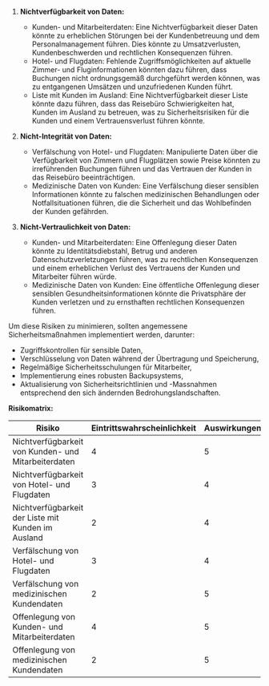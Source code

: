 1. **Nichtverfügbarkeit von Daten:**
    
    - Kunden- und Mitarbeiterdaten: Eine Nichtverfügbarkeit dieser Daten könnte zu erheblichen Störungen bei der Kundenbetreuung und dem Personalmanagement führen. Dies könnte zu Umsatzverlusten, Kundenbeschwerden und rechtlichen Konsequenzen führen.
    - Hotel- und Flugdaten: Fehlende Zugriffsmöglichkeiten auf aktuelle Zimmer- und Fluginformationen könnten dazu führen, dass Buchungen nicht ordnungsgemäß durchgeführt werden können, was zu entgangenen Umsätzen und unzufriedenen Kunden führt.
    - Liste mit Kunden im Ausland: Eine Nichtverfügbarkeit dieser Liste könnte dazu führen, dass das Reisebüro Schwierigkeiten hat, Kunden im Ausland zu betreuen, was zu Sicherheitsrisiken für die Kunden und einem Vertrauensverlust führen könnte.
2. **Nicht-Integrität von Daten:**
    
    - Verfälschung von Hotel- und Flugdaten: Manipulierte Daten über die Verfügbarkeit von Zimmern und Flugplätzen sowie Preise könnten zu irreführenden Buchungen führen und das Vertrauen der Kunden in das Reisebüro beeinträchtigen.
    - Medizinische Daten von Kunden: Eine Verfälschung dieser sensiblen Informationen könnte zu falschen medizinischen Behandlungen oder Notfallsituationen führen, die die Sicherheit und das Wohlbefinden der Kunden gefährden.
3. **Nicht-Vertraulichkeit von Daten:**
    
    - Kunden- und Mitarbeiterdaten: Eine Offenlegung dieser Daten könnte zu Identitätsdiebstahl, Betrug und anderen Datenschutzverletzungen führen, was zu rechtlichen Konsequenzen und einem erheblichen Verlust des Vertrauens der Kunden und Mitarbeiter führen würde.
    - Medizinische Daten von Kunden: Eine öffentliche Offenlegung dieser sensiblen Gesundheitsinformationen könnte die Privatsphäre der Kunden verletzen und zu ernsthaften rechtlichen Konsequenzen führen.

Um diese Risiken zu minimieren, sollten angemessene Sicherheitsmaßnahmen implementiert werden, darunter:

- Zugriffskontrollen für sensible Daten,
- Verschlüsselung von Daten während der Übertragung und Speicherung,
- Regelmäßige Sicherheitsschulungen für Mitarbeiter,
- Implementierung eines robusten Backupsystems,
- Aktualisierung von Sicherheitsrichtlinien und -Massnahmen entsprechend den sich ändernden Bedrohungslandschaften.

**Risikomatrix:**

| Risiko                                              | Eintrittswahrscheinlichkeit | Auswirkungen | Risikobewertung |
| --------------------------------------------------- | --------------------------- | ------------ | --------------- |
| Nichtverfügbarkeit von Kunden- und Mitarbeiterdaten | 4                           | 5            | 20              |
| Nichtverfügbarkeit von Hotel- und Flugdaten         | 3                           | 4            | 12              |
| Nichtverfügbarkeit der Liste mit Kunden im Ausland  | 2                           | 4            | 8               |
| Verfälschung von Hotel- und Flugdaten               | 3                           | 4            | 12              |
| Verfälschung von medizinischen Kundendaten          | 2                           | 5            | 10              |
| Offenlegung von Kunden- und Mitarbeiterdaten        | 4                           | 5            | 20              |
| Offenlegung von medizinischen Kundendaten           | 2                           | 5            | 10              |